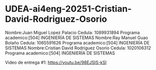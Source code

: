 # UDEA-ai4eng-20251-Cristian-David-Rodriguez-Osorio
Nombre:Juan Miguel Lopez Palacio
Cedula: 1089931894
Programa academico:[504] INGENIERÍA DE SISTEMAS
Nombre:Ray Manuel Guao Bolaño
Cedula: 1065591626
Programa academico:[504] INGENIERÍA DE SISTEMAS
Nombre:Cristian David Rodriguez Osorio
Cedula: 1020106312
Programa academico:[504] INGENIERÍA DE SISTEMAS

Video de entrega #1: https://youtu.be/98EJSIS-kSI
